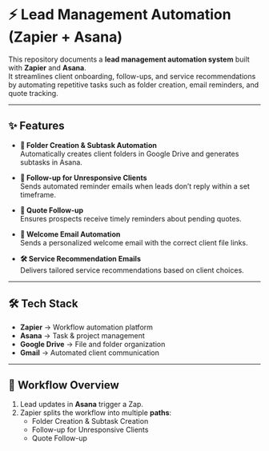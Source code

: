# ⚡ Lead Management Automation (Zapier + Asana)  

This repository documents a **lead management automation system** built with **Zapier** and **Asana**.  
It streamlines client onboarding, follow-ups, and service recommendations by automating repetitive tasks such as folder creation, email reminders, and quote tracking.  

---

## ✨ Features  

- **📂 Folder Creation & Subtask Automation**  
  Automatically creates client folders in Google Drive and generates subtasks in Asana.  

- **📧 Follow-up for Unresponsive Clients**  
  Sends automated reminder emails when leads don’t reply within a set timeframe.  

- **💬 Quote Follow-up**  
  Ensures prospects receive timely reminders about pending quotes.  

- **👋 Welcome Email Automation**  
  Sends a personalized welcome email with the correct client file links.  

- **🛠 Service Recommendation Emails**  
  Delivers tailored service recommendations based on client choices.  

---

## 🛠 Tech Stack  

- **Zapier** → Workflow automation platform  
- **Asana** → Task & project management  
- **Google Drive** → File and folder organization  
- **Gmail** → Automated client communication  

---

## 📌 Workflow Overview  

1. Lead updates in **Asana** trigger a Zap.  
2. Zapier splits the workflow into multiple **paths**:  
   - Folder Creation & Subtask Creation  
   - Follow-up for Unresponsive Clients  
   - Quote Follow-up

